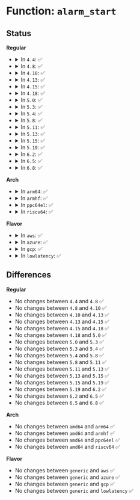 # Function: <code>alarm_start</code>

## Status
<b>Regular</b>
<ul>
<li>
<details>
<summary>In <code>4.4</code>: ✅</summary>

```c
void alarm_start(struct alarm *alarm, ktime_t start);
```

**Collision:** Unique Global

**Inline:** No

**Transformation:** False

**Instances:**

```
In kernel/time/alarmtimer.c (ffffffff810fa9d0)
Location: kernel/time/alarmtimer.c:320
Inline: False
Direct callers:
  - kernel/time/alarmtimer.c:alarm_start_relative
  - kernel/time/alarmtimer.c:alarm_timer_set
  - kernel/time/alarmtimer.c:alarmtimer_do_nsleep
  - fs/timerfd.c:do_timerfd_settime
  - drivers/power/charger-manager.c:cm_suspend_prepare
```
**Symbols:**

```
ffffffff810fa9d0-ffffffff810faa37: alarm_start (STB_GLOBAL)
```
</details>
</li>
<li>
<details>
<summary>In <code>4.8</code>: ✅</summary>

```c
void alarm_start(struct alarm *alarm, ktime_t start);
```

**Collision:** Unique Global

**Inline:** No

**Transformation:** False

**Instances:**

```
In kernel/time/alarmtimer.c (ffffffff81101c40)
Location: kernel/time/alarmtimer.c:335
Inline: False
Direct callers:
  - kernel/time/alarmtimer.c:alarmtimer_do_nsleep
  - kernel/time/alarmtimer.c:alarm_timer_set
  - kernel/time/alarmtimer.c:alarm_start_relative
  - fs/timerfd.c:do_timerfd_settime
  - drivers/power/charger-manager.c:cm_suspend_prepare
```
**Symbols:**

```
ffffffff81101c40-ffffffff81101ca7: alarm_start (STB_GLOBAL)
```
</details>
</li>
<li>
<details>
<summary>In <code>4.10</code>: ✅</summary>

```c
void alarm_start(struct alarm *alarm, ktime_t start);
```

**Collision:** Unique Global

**Inline:** No

**Transformation:** False

**Instances:**

```
In kernel/time/alarmtimer.c (ffffffff81104330)
Location: kernel/time/alarmtimer.c:364
Inline: False
Direct callers:
  - kernel/time/alarmtimer.c:alarmtimer_do_nsleep
  - kernel/time/alarmtimer.c:alarm_timer_set
  - kernel/time/alarmtimer.c:alarm_start_relative
  - fs/timerfd.c:do_timerfd_settime
  - drivers/power/supply/charger-manager.c:cm_suspend_prepare
```
**Symbols:**

```
ffffffff81104330-ffffffff811043e8: alarm_start (STB_GLOBAL)
```
</details>
</li>
<li>
<details>
<summary>In <code>4.13</code>: ✅</summary>

```c
void alarm_start(struct alarm *alarm, ktime_t start);
```

**Collision:** Unique Global

**Inline:** No

**Transformation:** False

**Instances:**

```
In kernel/time/alarmtimer.c (ffffffff81106420)
Location: kernel/time/alarmtimer.c:339
Inline: False
Direct callers:
  - kernel/time/alarmtimer.c:alarmtimer_do_nsleep
  - kernel/time/alarmtimer.c:alarm_timer_arm
  - kernel/time/alarmtimer.c:alarm_timer_rearm
  - kernel/time/alarmtimer.c:alarm_start_relative
  - fs/timerfd.c:do_timerfd_settime
  - drivers/power/supply/charger-manager.c:cm_suspend_prepare
```
**Symbols:**

```
ffffffff81106420-ffffffff811064d7: alarm_start (STB_GLOBAL)
```
</details>
</li>
<li>
<details>
<summary>In <code>4.15</code>: ✅</summary>

```c
void alarm_start(struct alarm *alarm, ktime_t start);
```

**Collision:** Unique Global

**Inline:** No

**Transformation:** False

**Instances:**

```
In kernel/time/alarmtimer.c (ffffffff811114a0)
Location: kernel/time/alarmtimer.c:353
Inline: False
Direct callers:
  - kernel/time/alarmtimer.c:alarmtimer_do_nsleep
  - kernel/time/alarmtimer.c:alarm_timer_arm
  - kernel/time/alarmtimer.c:alarm_timer_rearm
  - kernel/time/alarmtimer.c:alarm_start_relative
  - fs/timerfd.c:do_timerfd_settime
  - drivers/power/supply/charger-manager.c:cm_suspend_prepare
```
**Symbols:**

```
ffffffff811114a0-ffffffff8111155f: alarm_start (STB_GLOBAL)
```
</details>
</li>
<li>
<details>
<summary>In <code>4.18</code>: ✅</summary>

```c
void alarm_start(struct alarm *alarm, ktime_t start);
```

**Collision:** Unique Global

**Inline:** No

**Transformation:** False

**Instances:**

```
In kernel/time/alarmtimer.c (ffffffff8111ce90)
Location: kernel/time/alarmtimer.c:360
Inline: False
Direct callers:
  - kernel/time/alarmtimer.c:alarmtimer_do_nsleep
  - kernel/time/alarmtimer.c:alarm_timer_arm
  - kernel/time/alarmtimer.c:alarm_timer_rearm
  - kernel/time/alarmtimer.c:alarm_start_relative
  - drivers/power/supply/charger-manager.c:cm_suspend_prepare
```
**Symbols:**

```
ffffffff8111ce90-ffffffff8111cf4f: alarm_start (STB_GLOBAL)
```
</details>
</li>
<li>
<details>
<summary>In <code>5.0</code>: ✅</summary>

```c
void alarm_start(struct alarm *alarm, ktime_t start);
```

**Collision:** Unique Global

**Inline:** No

**Transformation:** False

**Instances:**

```
In kernel/time/alarmtimer.c (ffffffff81128640)
Location: kernel/time/alarmtimer.c:357
Inline: False
Direct callers:
  - kernel/time/alarmtimer.c:alarmtimer_do_nsleep
  - kernel/time/alarmtimer.c:alarm_timer_arm
  - kernel/time/alarmtimer.c:alarm_timer_rearm
  - kernel/time/alarmtimer.c:alarm_start_relative
  - drivers/power/supply/charger-manager.c:cm_suspend_prepare
```
**Symbols:**

```
ffffffff81128640-ffffffff811286ff: alarm_start (STB_GLOBAL)
```
</details>
</li>
<li>
<details>
<summary>In <code>5.3</code>: ✅</summary>

```c
void alarm_start(struct alarm *alarm, ktime_t start);
```

**Collision:** Unique Global

**Inline:** No

**Transformation:** False

**Instances:**

```
In kernel/time/alarmtimer.c (ffffffff81133080)
Location: kernel/time/alarmtimer.c:356
Inline: False
Direct callers:
  - kernel/time/alarmtimer.c:alarmtimer_do_nsleep
  - kernel/time/alarmtimer.c:alarm_timer_arm
  - kernel/time/alarmtimer.c:alarm_timer_rearm
  - kernel/time/alarmtimer.c:alarm_start_relative
  - drivers/power/supply/charger-manager.c:cm_suspend_prepare
```
**Symbols:**

```
ffffffff81133080-ffffffff8113313f: alarm_start (STB_GLOBAL)
```
</details>
</li>
<li>
<details>
<summary>In <code>5.4</code>: ✅</summary>

```c
void alarm_start(struct alarm *alarm, ktime_t start);
```

**Collision:** Unique Global

**Inline:** No

**Transformation:** False

**Instances:**

```
In kernel/time/alarmtimer.c (ffffffff8113efe0)
Location: kernel/time/alarmtimer.c:365
Inline: False
Direct callers:
  - kernel/time/alarmtimer.c:alarmtimer_do_nsleep
  - kernel/time/alarmtimer.c:alarm_timer_arm
  - kernel/time/alarmtimer.c:alarm_timer_rearm
  - kernel/time/alarmtimer.c:alarm_start_relative
  - drivers/power/supply/charger-manager.c:cm_suspend_prepare
```
**Symbols:**

```
ffffffff8113efe0-ffffffff8113f09f: alarm_start (STB_GLOBAL)
```
</details>
</li>
<li>
<details>
<summary>In <code>5.8</code>: ✅</summary>

```c
void alarm_start(struct alarm *alarm, ktime_t start);
```

**Collision:** Unique Global

**Inline:** No

**Transformation:** False

**Instances:**

```
In kernel/time/alarmtimer.c (ffffffff8114e870)
Location: kernel/time/alarmtimer.c:356
Inline: False
Direct callers:
  - kernel/time/alarmtimer.c:alarmtimer_do_nsleep
  - kernel/time/alarmtimer.c:alarm_timer_arm
  - kernel/time/alarmtimer.c:alarm_timer_rearm
  - kernel/time/alarmtimer.c:alarm_start_relative
  - fs/timerfd.c:do_timerfd_settime
  - drivers/power/supply/charger-manager.c:cm_setup_timer
```
**Symbols:**

```
ffffffff8114e870-ffffffff8114e97c: alarm_start (STB_GLOBAL)
```
</details>
</li>
<li>
<details>
<summary>In <code>5.11</code>: ✅</summary>

```c
void alarm_start(struct alarm *alarm, ktime_t start);
```

**Collision:** Unique Global

**Inline:** No

**Transformation:** False

**Instances:**

```
In kernel/time/alarmtimer.c (ffffffff8114aae0)
Location: kernel/time/alarmtimer.c:356
Inline: False
Direct callers:
  - kernel/time/alarmtimer.c:alarmtimer_do_nsleep
  - kernel/time/alarmtimer.c:alarm_timer_arm
  - kernel/time/alarmtimer.c:alarm_timer_rearm
  - kernel/time/alarmtimer.c:alarm_start_relative
  - fs/timerfd.c:do_timerfd_settime
  - drivers/power/supply/charger-manager.c:cm_setup_timer
```
**Symbols:**

```
ffffffff8114aae0-ffffffff8114abe6: alarm_start (STB_GLOBAL)
```
</details>
</li>
<li>
<details>
<summary>In <code>5.13</code>: ✅</summary>

```c
void alarm_start(struct alarm *alarm, ktime_t start);
```

**Collision:** Unique Global

**Inline:** No

**Transformation:** False

**Instances:**

```
In kernel/time/alarmtimer.c (ffffffff8114bfa0)
Location: kernel/time/alarmtimer.c:356
Inline: False
Direct callers:
  - kernel/time/alarmtimer.c:alarmtimer_do_nsleep
  - kernel/time/alarmtimer.c:alarm_timer_arm
  - kernel/time/alarmtimer.c:alarm_timer_rearm
  - kernel/time/alarmtimer.c:alarm_start_relative
  - fs/timerfd.c:do_timerfd_settime
  - drivers/power/supply/charger-manager.c:cm_setup_timer
```
**Symbols:**

```
ffffffff8114bfa0-ffffffff8114c0a3: alarm_start (STB_GLOBAL)
```
</details>
</li>
<li>
<details>
<summary>In <code>5.15</code>: ✅</summary>

```c
void alarm_start(struct alarm *alarm, ktime_t start);
```

**Collision:** Unique Global

**Inline:** No

**Transformation:** False

**Instances:**

```
In kernel/time/alarmtimer.c (ffffffff8116fd00)
Location: kernel/time/alarmtimer.c:356
Inline: False
Direct callers:
  - kernel/time/alarmtimer.c:alarmtimer_do_nsleep
  - kernel/time/alarmtimer.c:alarm_timer_arm
  - kernel/time/alarmtimer.c:alarm_timer_rearm
  - kernel/time/alarmtimer.c:alarm_start_relative
  - fs/timerfd.c:do_timerfd_settime
  - drivers/power/supply/charger-manager.c:cm_setup_timer
```
**Symbols:**

```
ffffffff8116fd00-ffffffff8116fe1e: alarm_start (STB_GLOBAL)
```
</details>
</li>
<li>
<details>
<summary>In <code>5.19</code>: ✅</summary>

```c
void alarm_start(struct alarm *alarm, ktime_t start);
```

**Collision:** Unique Global

**Inline:** No

**Transformation:** False

**Instances:**

```
In kernel/time/alarmtimer.c (ffffffff811a41f0)
Location: kernel/time/alarmtimer.c:356
Inline: False
Direct callers:
  - kernel/time/alarmtimer.c:alarmtimer_do_nsleep
  - kernel/time/alarmtimer.c:alarm_timer_arm
  - kernel/time/alarmtimer.c:alarm_timer_rearm
  - kernel/time/alarmtimer.c:alarm_start_relative
  - fs/timerfd.c:do_timerfd_settime
  - drivers/power/supply/charger-manager.c:cm_setup_timer
```
**Symbols:**

```
ffffffff811a41f0-ffffffff811a4315: alarm_start (STB_GLOBAL)
```
</details>
</li>
<li>
<details>
<summary>In <code>6.2</code>: ✅</summary>

```c
void alarm_start(struct alarm *alarm, ktime_t start);
```

**Collision:** Unique Global

**Inline:** No

**Transformation:** False

**Instances:**

```
In kernel/time/alarmtimer.c (ffffffff811e3ad0)
Location: kernel/time/alarmtimer.c:356
Inline: False
Direct callers:
  - kernel/time/alarmtimer.c:alarmtimer_do_nsleep
  - kernel/time/alarmtimer.c:alarm_timer_arm
  - kernel/time/alarmtimer.c:alarm_timer_rearm
  - kernel/time/alarmtimer.c:alarm_start_relative
  - fs/timerfd.c:do_timerfd_settime
  - drivers/power/supply/charger-manager.c:cm_setup_timer
```
**Symbols:**

```
ffffffff811e3ad0-ffffffff811e3bf5: alarm_start (STB_GLOBAL)
```
</details>
</li>
<li>
<details>
<summary>In <code>6.5</code>: ✅</summary>

```c
void alarm_start(struct alarm *alarm, ktime_t start);
```

**Collision:** Unique Global

**Inline:** No

**Transformation:** False

**Instances:**

```
In kernel/time/alarmtimer.c (ffffffff811f8140)
Location: kernel/time/alarmtimer.c:355
Inline: False
Direct callers:
  - kernel/time/alarmtimer.c:alarmtimer_do_nsleep
  - kernel/time/alarmtimer.c:alarm_timer_arm
  - kernel/time/alarmtimer.c:alarm_timer_rearm
  - kernel/time/alarmtimer.c:alarm_start_relative
  - fs/timerfd.c:do_timerfd_settime
  - drivers/power/supply/charger-manager.c:cm_setup_timer
```
**Symbols:**

```
ffffffff811f8140-ffffffff811f8265: alarm_start (STB_GLOBAL)
```
</details>
</li>
<li>
<details>
<summary>In <code>6.8</code>: ✅</summary>

```c
void alarm_start(struct alarm *alarm, ktime_t start);
```

**Collision:** Unique Global

**Inline:** No

**Transformation:** False

**Instances:**

```
In kernel/time/alarmtimer.c (ffffffff8120e2e0)
Location: kernel/time/alarmtimer.c:366
Inline: False
Direct callers:
  - kernel/time/alarmtimer.c:alarmtimer_do_nsleep
  - kernel/time/alarmtimer.c:alarm_timer_arm
  - kernel/time/alarmtimer.c:alarm_timer_rearm
  - kernel/time/alarmtimer.c:alarm_start_relative
  - fs/timerfd.c:do_timerfd_settime
  - drivers/power/supply/charger-manager.c:cm_setup_timer
```
**Symbols:**

```
ffffffff8120e2e0-ffffffff8120e405: alarm_start (STB_GLOBAL)
```
</details>
</li>
</ul>
<b>Arch</b>
<ul>
<li>
<details>
<summary>In <code>arm64</code>: ✅</summary>

```c
void alarm_start(struct alarm *alarm, ktime_t start);
```

**Collision:** Unique Global

**Inline:** No

**Transformation:** False

**Instances:**

```
In kernel/time/alarmtimer.c (ffff8000101a92e0)
Location: kernel/time/alarmtimer.c:365
Inline: False
Direct callers:
  - kernel/time/alarmtimer.c:alarmtimer_do_nsleep
  - kernel/time/alarmtimer.c:alarm_timer_arm
  - kernel/time/alarmtimer.c:alarm_timer_rearm
  - kernel/time/alarmtimer.c:alarm_start_relative
  - drivers/power/supply/charger-manager.c:cm_suspend_prepare
```
**Symbols:**

```
ffff8000101a92e0-ffff8000101a944c: alarm_start (STB_GLOBAL)
```
</details>
</li>
<li>
<details>
<summary>In <code>armhf</code>: ✅</summary>

```c
void alarm_start(struct alarm *alarm, ktime_t start);
```

**Collision:** Unique Global

**Inline:** No

**Transformation:** False

**Instances:**

```
In kernel/time/alarmtimer.c (c03f42ac)
Location: kernel/time/alarmtimer.c:365
Inline: False
Direct callers:
  - kernel/time/alarmtimer.c:alarmtimer_do_nsleep
  - kernel/time/alarmtimer.c:alarm_timer_arm
  - kernel/time/alarmtimer.c:alarm_timer_rearm
  - kernel/time/alarmtimer.c:alarm_start_relative
  - drivers/power/supply/charger-manager.c:cm_suspend_prepare
```
**Symbols:**

```
c03f42ac-c03f43dc: alarm_start (STB_GLOBAL)
```
</details>
</li>
<li>
<details>
<summary>In <code>ppc64el</code>: ✅</summary>

```c
void alarm_start(struct alarm *alarm, ktime_t start);
```

**Collision:** Unique Global

**Inline:** No

**Transformation:** False

**Instances:**

```
In kernel/time/alarmtimer.c (c00000000020c0a0)
Location: kernel/time/alarmtimer.c:365
Inline: False
Direct callers:
  - kernel/time/alarmtimer.c:alarmtimer_do_nsleep
  - kernel/time/alarmtimer.c:alarm_timer_arm
  - kernel/time/alarmtimer.c:alarm_timer_rearm
  - kernel/time/alarmtimer.c:alarm_start_relative
  - drivers/power/supply/charger-manager.c:cm_suspend_prepare
```
**Symbols:**

```
c00000000020c0a0-c00000000020c220: alarm_start (STB_GLOBAL)
```
</details>
</li>
<li>
<details>
<summary>In <code>riscv64</code>: ✅</summary>

```c
void alarm_start(struct alarm *alarm, ktime_t start);
```

**Collision:** Unique Global

**Inline:** No

**Transformation:** False

**Instances:**

```
In kernel/time/alarmtimer.c (ffffffe000134878)
Location: kernel/time/alarmtimer.c:365
Inline: False
Direct callers:
  - kernel/time/alarmtimer.c:alarmtimer_do_nsleep
  - kernel/time/alarmtimer.c:alarm_timer_arm
  - kernel/time/alarmtimer.c:alarm_timer_rearm
  - kernel/time/alarmtimer.c:alarm_start_relative
  - fs/timerfd.c:__se_sys_timerfd_settime
  - drivers/power/supply/charger-manager.c:cm_suspend_prepare
```
**Symbols:**

```
ffffffe000134878-ffffffe000134958: alarm_start (STB_GLOBAL)
```
</details>
</li>
</ul>
<b>Flavor</b>
<ul>
<li>
<details>
<summary>In <code>aws</code>: ✅</summary>

```c
void alarm_start(struct alarm *alarm, ktime_t start);
```

**Collision:** Unique Global

**Inline:** No

**Transformation:** False

**Instances:**

```
In kernel/time/alarmtimer.c (ffffffff81137790)
Location: kernel/time/alarmtimer.c:365
Inline: False
Direct callers:
  - kernel/time/alarmtimer.c:alarmtimer_do_nsleep
  - kernel/time/alarmtimer.c:alarm_timer_arm
  - kernel/time/alarmtimer.c:alarm_timer_rearm
  - kernel/time/alarmtimer.c:alarm_start_relative
```
**Symbols:**

```
ffffffff81137790-ffffffff8113784f: alarm_start (STB_GLOBAL)
```
</details>
</li>
<li>
<details>
<summary>In <code>azure</code>: ✅</summary>

```c
void alarm_start(struct alarm *alarm, ktime_t start);
```

**Collision:** Unique Global

**Inline:** No

**Transformation:** False

**Instances:**

```
In kernel/time/alarmtimer.c (ffffffff8112a1e0)
Location: kernel/time/alarmtimer.c:365
Inline: False
Direct callers:
  - kernel/time/alarmtimer.c:alarmtimer_do_nsleep
  - kernel/time/alarmtimer.c:alarm_timer_arm
  - kernel/time/alarmtimer.c:alarm_timer_rearm
  - kernel/time/alarmtimer.c:alarm_start_relative
```
**Symbols:**

```
ffffffff8112a1e0-ffffffff8112a29f: alarm_start (STB_GLOBAL)
```
</details>
</li>
<li>
<details>
<summary>In <code>gcp</code>: ✅</summary>

```c
void alarm_start(struct alarm *alarm, ktime_t start);
```

**Collision:** Unique Global

**Inline:** No

**Transformation:** False

**Instances:**

```
In kernel/time/alarmtimer.c (ffffffff811354b0)
Location: kernel/time/alarmtimer.c:365
Inline: False
Direct callers:
  - kernel/time/alarmtimer.c:alarmtimer_do_nsleep
  - kernel/time/alarmtimer.c:alarm_timer_arm
  - kernel/time/alarmtimer.c:alarm_timer_rearm
  - kernel/time/alarmtimer.c:alarm_start_relative
  - drivers/power/supply/charger-manager.c:cm_suspend_prepare
```
**Symbols:**

```
ffffffff811354b0-ffffffff8113556f: alarm_start (STB_GLOBAL)
```
</details>
</li>
<li>
<details>
<summary>In <code>lowlatency</code>: ✅</summary>

```c
void alarm_start(struct alarm *alarm, ktime_t start);
```

**Collision:** Unique Global

**Inline:** No

**Transformation:** False

**Instances:**

```
In kernel/time/alarmtimer.c (ffffffff81141ed0)
Location: kernel/time/alarmtimer.c:365
Inline: False
Direct callers:
  - kernel/time/alarmtimer.c:alarmtimer_do_nsleep
  - kernel/time/alarmtimer.c:alarm_timer_arm
  - kernel/time/alarmtimer.c:alarm_timer_rearm
  - kernel/time/alarmtimer.c:alarm_start_relative
  - drivers/power/supply/charger-manager.c:cm_suspend_prepare
```
**Symbols:**

```
ffffffff81141ed0-ffffffff81141f9d: alarm_start (STB_GLOBAL)
```
</details>
</li>
</ul>

## Differences
<b>Regular</b>
<ul>
<li>
No changes between <code>4.4</code> and <code>4.8</code> ✅
</li>
<li>
No changes between <code>4.8</code> and <code>4.10</code> ✅
</li>
<li>
No changes between <code>4.10</code> and <code>4.13</code> ✅
</li>
<li>
No changes between <code>4.13</code> and <code>4.15</code> ✅
</li>
<li>
No changes between <code>4.15</code> and <code>4.18</code> ✅
</li>
<li>
No changes between <code>4.18</code> and <code>5.0</code> ✅
</li>
<li>
No changes between <code>5.0</code> and <code>5.3</code> ✅
</li>
<li>
No changes between <code>5.3</code> and <code>5.4</code> ✅
</li>
<li>
No changes between <code>5.4</code> and <code>5.8</code> ✅
</li>
<li>
No changes between <code>5.8</code> and <code>5.11</code> ✅
</li>
<li>
No changes between <code>5.11</code> and <code>5.13</code> ✅
</li>
<li>
No changes between <code>5.13</code> and <code>5.15</code> ✅
</li>
<li>
No changes between <code>5.15</code> and <code>5.19</code> ✅
</li>
<li>
No changes between <code>5.19</code> and <code>6.2</code> ✅
</li>
<li>
No changes between <code>6.2</code> and <code>6.5</code> ✅
</li>
<li>
No changes between <code>6.5</code> and <code>6.8</code> ✅
</li>
</ul>
<b>Arch</b>
<ul>
<li>
No changes between <code>amd64</code> and <code>arm64</code> ✅
</li>
<li>
No changes between <code>amd64</code> and <code>armhf</code> ✅
</li>
<li>
No changes between <code>amd64</code> and <code>ppc64el</code> ✅
</li>
<li>
No changes between <code>amd64</code> and <code>riscv64</code> ✅
</li>
</ul>
<b>Flavor</b>
<ul>
<li>
No changes between <code>generic</code> and <code>aws</code> ✅
</li>
<li>
No changes between <code>generic</code> and <code>azure</code> ✅
</li>
<li>
No changes between <code>generic</code> and <code>gcp</code> ✅
</li>
<li>
No changes between <code>generic</code> and <code>lowlatency</code> ✅
</li>
</ul>
